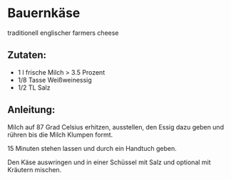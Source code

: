 Bauernkäse
===
traditionell englischer farmers cheese

Zutaten:
---
- 1 l frische Milch > 3.5 Prozent
- 1/8 Tasse Weißweinessig
- 1/2 TL Salz

Anleitung:
---
Milch auf 87 Grad Celsius erhitzen, ausstellen, den Essig dazu geben und rühren bis die Milch Klumpen formt.

15 Minuten stehen lassen und durch ein Handtuch geben.

Den Käse auswringen und in einer Schüssel mit Salz und optional mit Kräutern mischen.